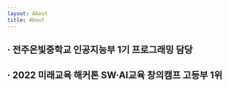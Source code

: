 ```yaml
---
layout: About
title: About
---
```


## ‧ 전주온빛중학교 인공지능부 1기 프로그래밍 담당  

## ‧ 2022 미래교육 해커톤 SW·AI교육 창의캠프 고등부 1위